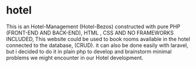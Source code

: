 # hotel
This is an Hotel-Management (Hotel-Bezos) constructed with pure PHP (FRONT-END AND BACK-END), HTML , CSS AND NO FRAMEWORKS INCLUDED, This  website could be used to book rooms available in the hotel connected to the database, (CRUD).  it can also be done easily with laravel, but i decided to do it in plain php to develop and brainstorm minimal problems we might encounter in our Hotel  development.
